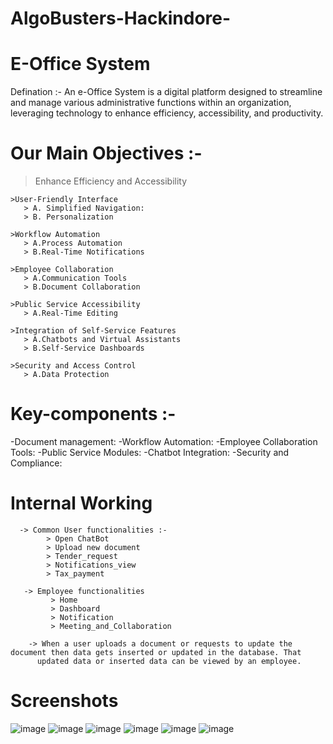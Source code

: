 # AlgoBusters-Hackindore-

# E-Office System  
Defination :- An e-Office System is a digital platform designed to streamline and manage various administrative functions within an organization, leveraging technology to enhance efficiency, accessibility, and productivity.

# Our Main Objectives :-
> Enhance Efficiency and Accessibility

    >User-Friendly Interface
       > A. Simplified Navigation:
       > B. Personalization 
       
    >Workflow Automation
       > A.Process Automation
       > B.Real-Time Notifications
       
    >Employee Collaboration
       > A.Communication Tools
       > B.Document Collaboration
       
    >Public Service Accessibility
       > A.Real-Time Editing
       
    >Integration of Self-Service Features
       > A.Chatbots and Virtual Assistants
       > B.Self-Service Dashboards
       
    >Security and Access Control
       > A.Data Protection
  
# Key-components :-
  -Document management:
  -Workflow Automation:
  -Employee Collaboration Tools:
  -Public Service Modules:
  -Chatbot Integration:
  -Security and Compliance:   

  # Internal Working

      -> Common User functionalities :-
            > Open ChatBot
            > Upload new document
            > Tender_request
            > Notifications_view
            > Tax_payment
       
       -> Employee functionalities
             > Home
             > Dashboard
             > Notification
             > Meeting_and_Collaboration

        -> When a user uploads a document or requests to update the document then data gets inserted or updated in the database. That 
          updated data or inserted data can be viewed by an employee.
        

  # Screenshots
 ![image](https://github.com/user-attachments/assets/c82a906d-4277-4a6f-a55b-7bde152dcf0b)
 ![image](https://github.com/user-attachments/assets/06f0f49b-7bef-4e4c-b45b-e77d7c194c78)
 ![image](https://github.com/user-attachments/assets/c5c49dfc-2e78-4666-93eb-6f29fd8cbd54)
 ![image](https://github.com/user-attachments/assets/bff3de00-8964-4f31-a4bf-c768d9b3d739)
 ![image](https://github.com/user-attachments/assets/df73c14a-6107-48ce-9567-c1e15ec10075)
 ![image](https://github.com/user-attachments/assets/ee2f0418-22ba-44dd-bd7b-8aaa26af7da4)


          



 


